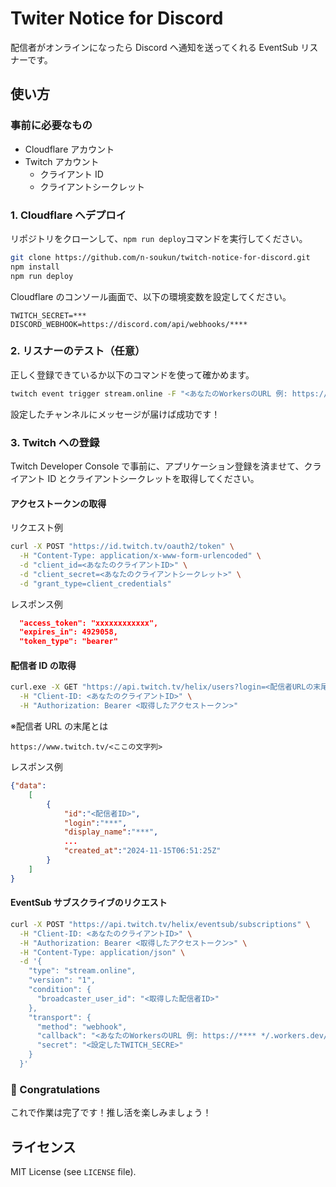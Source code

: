 # Twiter Notice for Discord

配信者がオンラインになったら Discord へ通知を送ってくれる EventSub リスナーです。

## 使い方

### 事前に必要なもの

- Cloudflare アカウント
- Twitch アカウント
  - クライアント ID
  - クライアントシークレット

### 1. Cloudflare へデプロイ

リポジトリをクローンして、`npm run deploy`コマンドを実行してください。

```bash
git clone https://github.com/n-soukun/twitch-notice-for-discord.git
npm install
npm run deploy
```

Cloudflare のコンソール画面で、以下の環境変数を設定してください。

```
TWITCH_SECRET=***
DISCORD_WEBHOOK=https://discord.com/api/webhooks/****
```

### 2. リスナーのテスト（任意）

正しく登録できているか以下のコマンドを使って確かめます。

```bash
twitch event trigger stream.online -F "<あなたのWorkersのURL 例: https://**** */.workers.dev/eventsub/>" -s "<設定したTWITCH_SECRE>"
```

設定したチャンネルにメッセージが届けば成功です！

### 3. Twitch への登録

Twitch Developer Console で事前に、アプリケーション登録を済ませて、クライアント ID とクライアントシークレットを取得してください。

#### アクセストークンの取得

リクエスト例

```bash
curl -X POST "https://id.twitch.tv/oauth2/token" \
  -H "Content-Type: application/x-www-form-urlencoded" \
  -d "client_id=<あなたのクライアントID>" \
  -d "client_secret=<あなたのクライアントシークレット>" \
  -d "grant_type=client_credentials"
```

レスポンス例

```json
  "access_token": "xxxxxxxxxxxx",
  "expires_in": 4929058,
  "token_type": "bearer"
```

#### 配信者 ID の取得

```bash
curl.exe -X GET "https://api.twitch.tv/helix/users?login=<配信者URLの末尾>" \
  -H "Client-ID: <あなたのクライアントID>" \
  -H "Authorization: Bearer <取得したアクセストークン>"
```

※配信者 URL の末尾とは

```
https://www.twitch.tv/<ここの文字列>
```

レスポンス例

```json
{"data":
    [
        {
            "id":"<配信者ID>",
            "login":"***",
            "display_name":"***",
            ...
            "created_at":"2024-11-15T06:51:25Z"
        }
    ]
}
```

#### EventSub サブスクライブのリクエスト

```bash
curl -X POST "https://api.twitch.tv/helix/eventsub/subscriptions" \
  -H "Client-ID: <あなたのクライアントID>" \
  -H "Authorization: Bearer <取得したアクセストークン>" \
  -H "Content-Type: application/json" \
  -d '{
    "type": "stream.online",
    "version": "1",
    "condition": {
      "broadcaster_user_id": "<取得した配信者ID>"
    },
    "transport": {
      "method": "webhook",
      "callback": "<あなたのWorkersのURL 例: https://**** */.workers.dev/eventsub/>",
      "secret": "<設定したTWITCH_SECRE>"
    }
  }'
```

### 🎉 Congratulations

これで作業は完了です！推し活を楽しみましょう！

## ライセンス

MIT License (see `LICENSE` file).
